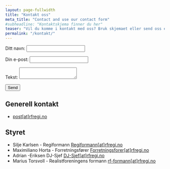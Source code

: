 ```yaml
---
layout: page-fullwidth
title: "Kontakt oss"
meta_title: "Contact and use our contact form"
#subheadline: "Kontaktskjema finner du her"
teaser: "Vil du komme i kontakt med oss? Bruk skjemaet eller send oss en mail."
permalink: "/kontakt/"
---
```


<form name="contact" method="POST" data-netlify="true">
  <p>
    <label>Ditt navn: <input type="text" name="navn" /></label>   
  </p>
  <p>
    <label>Din e-post: <input type="email" name="email" /></label>
  </p>
  <p>
    <label>Tekst: <textarea name="Hva kan vi hjelpe deg med?"></textarea></label>
  </p>
  <p>
    <button type="submit">Send</button>
  </p>
</form>

<h2>Generell kontakt</h2>
<ul>
<li>
<a class="btn text-center btn--info" rel="external" href="mailto:&#112;&#111;&#115;&#116;&#064;&#114;&#102;&#114;&#101;&#103;&#105;&#046;&#110;&#111;" title="Send oss mail her for generelle henvendelser hvis du ønsker å ha tak i styret"> post[at]rfregi.no <i class="fas fa-fw fa-envelope"></i> </a>
</li>
</ul>

<h2>Styret</h2>
<ul>
<li>
Silje Karlsen - Regiformann 
<a class="btn text-center btn--info" rel="external" href="mailto:&#114;&#101;&#103;&#105;&#102;&#111;&#114;&#109;&#097;&#110;&#110;&#064;&#114;&#102;&#114;&#101;&#103;&#105;&#046;&#110;&#111;" title="Regiformann"> Regiformann[at]rfregi.no <i class="fas fa-fw fa-envelope"></i> </a>
</li>

<li>
Maximiliano Horta - Forretningsfører
<a class="btn text-center btn--info" rel="external" href="mailto:&#102;&#111;&#114;&#114;&#101;&#116;&#110;&#105;&#110;&#103;&#115;&#102;&#111;&#114;&#101;&#114;&#064;&#114;&#102;&#114;&#101;&#103;&#105;&#046;&#110;&#111;" title="Forretningsfører"> Forretningsforer[at]rfregi.no <i class="fas fa-fw fa-envelope"></i> </a>
</li>

<li>
Adrian -Eriksen DJ-Sjef
<a class="btn text-center btn--info" rel="external" href="mailto:&#100;&#106;&#045;&#115;&#106;&#101;&#102;&#064;&#114;&#102;&#114;&#101;&#103;&#105;&#046;&#110;&#111;" title="DJ-Sjef"> DJ-Sjef[at]rfregi.no <i class="fas fa-fw fa-envelope"></i> </a>
</li>


<li>
Marius Torsvoll - Realistforeningens formann
<a class="btn text-center btn--info" rel="external" href="mailto:&#114;&#102;&#045;&#102;&#111;&#114;&#109;&#097;&#110;&#110;&#064;&#114;&#102;&#114;&#101;&#103;&#105;&#046;&#110;&#111;" title="Realistforeningens formann"> rf-formann[at]rfregi.no <i class="fas fa-fw fa-envelope"></i> </a>
</li>
</ul>
